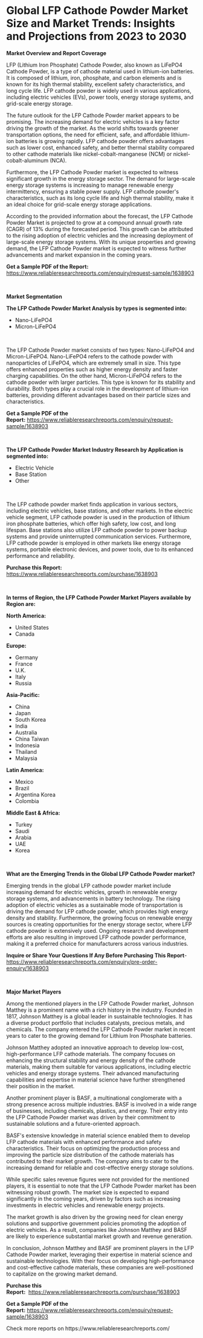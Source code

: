 <p><h1>Global LFP Cathode Powder Market Size and Market Trends: Insights and Projections from 2023 to 2030</h1></p><p><strong>Market Overview and Report Coverage</strong></p>
<p><p>LFP (Lithium Iron Phosphate) Cathode Powder, also known as LiFePO4 Cathode Powder, is a type of cathode material used in lithium-ion batteries. It is composed of lithium, iron, phosphate, and carbon elements and is known for its high thermal stability, excellent safety characteristics, and long cycle life. LFP cathode powder is widely used in various applications, including electric vehicles (EVs), power tools, energy storage systems, and grid-scale energy storage.</p><p>The future outlook for the LFP Cathode Powder market appears to be promising. The increasing demand for electric vehicles is a key factor driving the growth of the market. As the world shifts towards greener transportation options, the need for efficient, safe, and affordable lithium-ion batteries is growing rapidly. LFP cathode powder offers advantages such as lower cost, enhanced safety, and better thermal stability compared to other cathode materials like nickel-cobalt-manganese (NCM) or nickel-cobalt-aluminum (NCA).</p><p>Furthermore, the LFP Cathode Powder market is expected to witness significant growth in the energy storage sector. The demand for large-scale energy storage systems is increasing to manage renewable energy intermittency, ensuring a stable power supply. LFP cathode powder's characteristics, such as its long cycle life and high thermal stability, make it an ideal choice for grid-scale energy storage applications.</p><p>According to the provided information about the forecast, the LFP Cathode Powder Market is projected to grow at a compound annual growth rate (CAGR) of 13% during the forecasted period. This growth can be attributed to the rising adoption of electric vehicles and the increasing deployment of large-scale energy storage systems. With its unique properties and growing demand, the LFP Cathode Powder market is expected to witness further advancements and market expansion in the coming years.</p></p>
<p><strong>Get a Sample PDF of the Report:</strong> <a href="https://www.reliableresearchreports.com/enquiry/request-sample/1638903">https://www.reliableresearchreports.com/enquiry/request-sample/1638903</a></p>
<p>&nbsp;</p>
<p><strong>Market Segmentation</strong></p>
<p><strong>The LFP Cathode Powder Market Analysis by types is segmented into:</strong></p>
<p><ul><li>Nano-LiFePO4</li><li>Micron-LiFePO4</li></ul></p>
<p>&nbsp;</p>
<p><p>The LFP Cathode Powder market consists of two types: Nano-LiFePO4 and Micron-LiFePO4. Nano-LiFePO4 refers to the cathode powder with nanoparticles of LiFePO4, which are extremely small in size. This type offers enhanced properties such as higher energy density and faster charging capabilities. On the other hand, Micron-LiFePO4 refers to the cathode powder with larger particles. This type is known for its stability and durability. Both types play a crucial role in the development of lithium-ion batteries, providing different advantages based on their particle sizes and characteristics.</p></p>
<p><strong>Get a Sample PDF of the Report:</strong>&nbsp;<a href="https://www.reliableresearchreports.com/enquiry/request-sample/1638903">https://www.reliableresearchreports.com/enquiry/request-sample/1638903</a></p>
<p>&nbsp;</p>
<p><strong>The LFP Cathode Powder Market Industry Research by Application is segmented into:</strong></p>
<p><ul><li>Electric Vehicle</li><li>Base Station</li><li>Other</li></ul></p>
<p>&nbsp;</p>
<p><p>The LFP cathode powder market finds application in various sectors, including electric vehicles, base stations, and other markets. In the electric vehicle segment, LFP cathode powder is used in the production of lithium iron phosphate batteries, which offer high safety, low cost, and long lifespan. Base stations also utilize LFP cathode powder to power backup systems and provide uninterrupted communication services. Furthermore, LFP cathode powder is employed in other markets like energy storage systems, portable electronic devices, and power tools, due to its enhanced performance and reliability.</p></p>
<p><strong>Purchase this Report:</strong>&nbsp; <a href="https://www.reliableresearchreports.com/purchase/1638903">https://www.reliableresearchreports.com/purchase/1638903</a></p>
<p>&nbsp;</p>
<p><strong>In terms of Region, the LFP Cathode Powder Market Players available by Region are:</strong></p>
<p>
    <p> <strong> North America: </strong>
        <ul>
            <li>United States</li>
            <li>Canada</li>
        </ul>
        </p> 
    <p> <strong> Europe: </strong>
        <ul>
            <li>Germany</li>
            <li>France</li>
            <li>U.K.</li>
            <li>Italy</li>
            <li>Russia</li>
        </ul>
        </p> 
    <p> <strong> Asia-Pacific: </strong>
        <ul>
            <li>China</li>
            <li>Japan</li>
            <li>South Korea</li>
            <li>India</li>
            <li>Australia</li>
            <li>China Taiwan</li>
            <li>Indonesia</li>
            <li>Thailand</li>
            <li>Malaysia</li>
        </ul>
        </p> 
    <p> <strong> Latin America: </strong>
        <ul>
            <li>Mexico</li>
            <li>Brazil</li>
            <li>Argentina Korea</li>
            <li>Colombia</li>
        </ul>
        </p> 
    <p> <strong> Middle East & Africa: </strong>
        <ul>
            <li>Turkey</li>
            <li>Saudi</li>
            <li>Arabia</li>
            <li>UAE</li>
            <li>Korea</li>
        </ul>
    </p>
    </p>
<p>&nbsp;</p>
<p><strong>What are the Emerging Trends in the Global LFP Cathode Powder market?</strong></p>
<p><p>Emerging trends in the global LFP cathode powder market include increasing demand for electric vehicles, growth in renewable energy storage systems, and advancements in battery technology. The rising adoption of electric vehicles as a sustainable mode of transportation is driving the demand for LFP cathode powder, which provides high energy density and stability. Furthermore, the growing focus on renewable energy sources is creating opportunities for the energy storage sector, where LFP cathode powder is extensively used. Ongoing research and development efforts are also resulting in improved LFP cathode powder performance, making it a preferred choice for manufacturers across various industries.</p></p>
<p><strong>Inquire or Share Your Questions If Any Before Purchasing This Report</strong>- <a href="https://www.reliableresearchreports.com/enquiry/pre-order-enquiry/1638903">https://www.reliableresearchreports.com/enquiry/pre-order-enquiry/1638903</a></p>
<p>&nbsp;</p>
<p><strong>Major Market Players</strong></p>
<p><p>Among the mentioned players in the LFP Cathode Powder market, Johnson Matthey is a prominent name with a rich history in the industry. Founded in 1817, Johnson Matthey is a global leader in sustainable technologies. It has a diverse product portfolio that includes catalysts, precious metals, and chemicals. The company entered the LFP Cathode Powder market in recent years to cater to the growing demand for Lithium Iron Phosphate batteries.</p><p>Johnson Matthey adopted an innovative approach to develop low-cost, high-performance LFP cathode materials. The company focuses on enhancing the structural stability and energy density of the cathode materials, making them suitable for various applications, including electric vehicles and energy storage systems. Their advanced manufacturing capabilities and expertise in material science have further strengthened their position in the market.</p><p>Another prominent player is BASF, a multinational conglomerate with a strong presence across multiple industries. BASF is involved in a wide range of businesses, including chemicals, plastics, and energy. Their entry into the LFP Cathode Powder market was driven by their commitment to sustainable solutions and a future-oriented approach.</p><p>BASF's extensive knowledge in material science enabled them to develop LFP cathode materials with enhanced performance and safety characteristics. Their focus on optimizing the production process and improving the particle size distribution of the cathode materials has contributed to their market growth. The company aims to cater to the increasing demand for reliable and cost-effective energy storage solutions.</p><p>While specific sales revenue figures were not provided for the mentioned players, it is essential to note that the LFP Cathode Powder market has been witnessing robust growth. The market size is expected to expand significantly in the coming years, driven by factors such as increasing investments in electric vehicles and renewable energy projects.</p><p>The market growth is also driven by the growing need for clean energy solutions and supportive government policies promoting the adoption of electric vehicles. As a result, companies like Johnson Matthey and BASF are likely to experience substantial market growth and revenue generation.</p><p>In conclusion, Johnson Matthey and BASF are prominent players in the LFP Cathode Powder market, leveraging their expertise in material science and sustainable technologies. With their focus on developing high-performance and cost-effective cathode materials, these companies are well-positioned to capitalize on the growing market demand.</p></p>
<p><strong>Purchase this Report:</strong>&nbsp;&nbsp;<a href="https://www.reliableresearchreports.com/purchase/1638903">https://www.reliableresearchreports.com/purchase/1638903</a></p>
<p></p>
<p><strong>Get a Sample PDF of the Report:</strong>&nbsp;<a href="https://www.reliableresearchreports.com/enquiry/request-sample/1638903">https://www.reliableresearchreports.com/enquiry/request-sample/1638903</a></p>
<p>Check more reports on https://www.reliableresearchreports.com/</p>